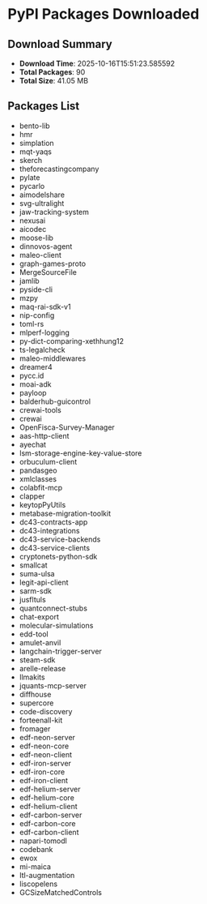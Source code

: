 # PyPI Packages Downloaded

## Download Summary
- **Download Time**: 2025-10-16T15:51:23.585592
- **Total Packages**: 90
- **Total Size**: 41.05 MB

## Packages List
- bento-lib
- hmr
- simplation
- mqt-yaqs
- skerch
- theforecastingcompany
- pylate
- pycarlo
- aimodelshare
- svg-ultralight
- jaw-tracking-system
- nexusai
- aicodec
- moose-lib
- dinnovos-agent
- maleo-client
- graph-games-proto
- MergeSourceFile
- jamlib
- pyside-cli
- mzpy
- maq-rai-sdk-v1
- nip-config
- toml-rs
- mlperf-logging
- py-dict-comparing-xethhung12
- ts-legalcheck
- maleo-middlewares
- dreamer4
- pycc.id
- moai-adk
- payloop
- balderhub-guicontrol
- crewai-tools
- crewai
- OpenFisca-Survey-Manager
- aas-http-client
- ayechat
- lsm-storage-engine-key-value-store
- orbuculum-client
- pandasgeo
- xmlclasses
- colabfit-mcp
- clapper
- keytopPyUtils
- metabase-migration-toolkit
- dc43-contracts-app
- dc43-integrations
- dc43-service-backends
- dc43-service-clients
- cryptonets-python-sdk
- smallcat
- suma-ulsa
- legit-api-client
- sarm-sdk
- jusfltuls
- quantconnect-stubs
- chat-export
- molecular-simulations
- edd-tool
- amulet-anvil
- langchain-trigger-server
- steam-sdk
- arelle-release
- llmakits
- jquants-mcp-server
- diffhouse
- supercore
- code-discovery
- forteenall-kit
- fromager
- edf-neon-server
- edf-neon-core
- edf-neon-client
- edf-iron-server
- edf-iron-core
- edf-iron-client
- edf-helium-server
- edf-helium-core
- edf-helium-client
- edf-carbon-server
- edf-carbon-core
- edf-carbon-client
- napari-tomodl
- codebank
- ewox
- mi-maica
- ltl-augmentation
- liscopelens
- GCSizeMatchedControls

